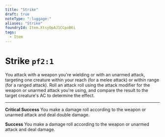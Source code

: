 ```yaml
---
title: "Strike"
draft: true
noteType: ":luggage:"
aliases: "Strike"
foundryId: Item.XtsyOpAJ1CCpoB6i
tags:
  - Item
---
```


# Strike `pf2:1`

You attack with a weapon you're wielding or with an unarmed attack, targeting one creature within your reach (for a melee attack) or within range (for a ranged attack). Roll an attack roll using the attack modifier for the weapon or unarmed attack you're using, and compare the result to the target creature's AC to determine the effect.

* * *

**Critical Success** You make a damage roll according to the weapon or unarmed attack and deal double damage.

**Success** You make a damage roll according to the weapon or unarmed attack and deal damage.
